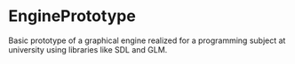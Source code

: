 # EnginePrototype
Basic prototype of a graphical engine realized for a programming subject at university using libraries like SDL and GLM.
